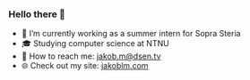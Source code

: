 ### Hello there 👋

- 💸 I’m currently working as a summer intern for Sopra Steria
- 🎓 Studying computer science at NTNU
- 📧 How to reach me: jakob.m@dsen.tv
- 🌐 Check out my site: <a href="jakoblm.com">jakoblm.com</a>
